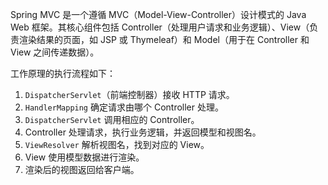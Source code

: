 
Spring MVC 是一个遵循 MVC（Model-View-Controller）设计模式的 Java Web 框架。其核心组件包括 Controller（处理用户请求和业务逻辑）、View（负责渲染结果的页面，如 JSP 或 Thymeleaf）和 Model（用于在 Controller 和 View 之间传递数据）。

工作原理的执行流程如下：

1. `DispatcherServlet`（前端控制器）接收 HTTP 请求。
2. `HandlerMapping` 确定请求由哪个 Controller 处理。
3. `DispatcherServlet` 调用相应的 Controller。
4. Controller 处理请求，执行业务逻辑，并返回模型和视图名。
5. `ViewResolver` 解析视图名，找到对应的 View。
6. View 使用模型数据进行渲染。
7. 渲染后的视图返回给客户端。
